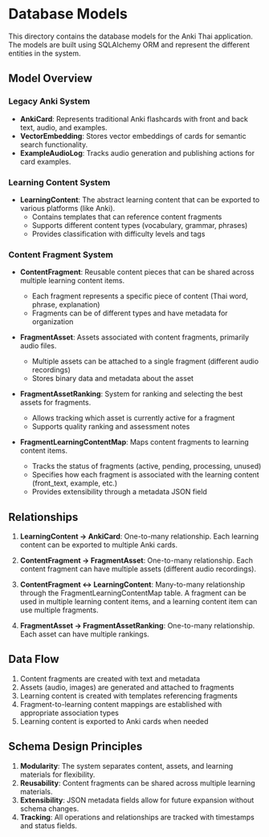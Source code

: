 # Database Models

This directory contains the database models for the Anki Thai application. The models are built using SQLAlchemy ORM and represent the different entities in the system.

## Model Overview

### Legacy Anki System

- **AnkiCard**: Represents traditional Anki flashcards with front and back text, audio, and examples.
- **VectorEmbedding**: Stores vector embeddings of cards for semantic search functionality.
- **ExampleAudioLog**: Tracks audio generation and publishing actions for card examples.

### Learning Content System

- **LearningContent**: The abstract learning content that can be exported to various platforms (like Anki).
  - Contains templates that can reference content fragments
  - Supports different content types (vocabulary, grammar, phrases)
  - Provides classification with difficulty levels and tags

### Content Fragment System

- **ContentFragment**: Reusable content pieces that can be shared across multiple learning content items.
  - Each fragment represents a specific piece of content (Thai word, phrase, explanation)
  - Fragments can be of different types and have metadata for organization

- **FragmentAsset**: Assets associated with content fragments, primarily audio files.
  - Multiple assets can be attached to a single fragment (different audio recordings)
  - Stores binary data and metadata about the asset

- **FragmentAssetRanking**: System for ranking and selecting the best assets for fragments.
  - Allows tracking which asset is currently active for a fragment
  - Supports quality ranking and assessment notes

- **FragmentLearningContentMap**: Maps content fragments to learning content items.
  - Tracks the status of fragments (active, pending, processing, unused)
  - Specifies how each fragment is associated with the learning content (front_text, example, etc.)
  - Provides extensibility through a metadata JSON field

## Relationships

1. **LearningContent → AnkiCard**: One-to-many relationship. Each learning content can be exported to multiple Anki cards.

2. **ContentFragment → FragmentAsset**: One-to-many relationship. Each content fragment can have multiple assets (different audio recordings).

3. **ContentFragment ↔ LearningContent**: Many-to-many relationship through the FragmentLearningContentMap table. A fragment can be used in multiple learning content items, and a learning content item can use multiple fragments.

4. **FragmentAsset → FragmentAssetRanking**: One-to-many relationship. Each asset can have multiple rankings.

## Data Flow

1. Content fragments are created with text and metadata
2. Assets (audio, images) are generated and attached to fragments
3. Learning content is created with templates referencing fragments
4. Fragment-to-learning content mappings are established with appropriate association types
5. Learning content is exported to Anki cards when needed

## Schema Design Principles

1. **Modularity**: The system separates content, assets, and learning materials for flexibility.
2. **Reusability**: Content fragments can be shared across multiple learning materials.
3. **Extensibility**: JSON metadata fields allow for future expansion without schema changes.
4. **Tracking**: All operations and relationships are tracked with timestamps and status fields. 
